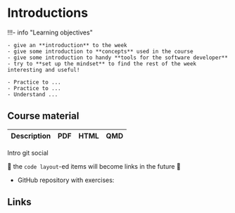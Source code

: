 # Introductions

!!!- info "Learning objectives"

    - give an **introduction** to the week
    - give some introduction to **concepts** used in the course
    - give some introduction to handy **tools for the software developer**
    - try to **set up the mindset** to find the rest of the week interesting and useful!
    
    - Practice to ...
    - Practice to ...
    - Understand ...


## Course material

Description                                                 |PDF                              |HTML                              |QMD
------------------------------------------------------------|---------------------------------|----------------------------------|------------------------------------
Intro
git
social

:construction: the `code layout`-ed items will become links in the future :construction:

 * GitHub repository with exercises: 

## Links

